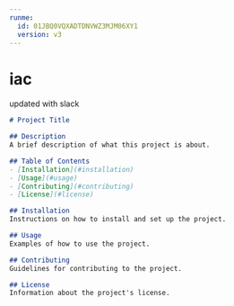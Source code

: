 ```yaml
---
runme:
  id: 01JBQ0VQXADTDNVWZ3MJM06XY1
  version: v3
---
```


# iac

updated with slack

```markdown {"id":"01JBQ0VYKJM126PBHQASENMGG3"}
# Project Title

## Description
A brief description of what this project is about.

## Table of Contents
- [Installation](#installation)
- [Usage](#usage)
- [Contributing](#contributing)
- [License](#license)

## Installation
Instructions on how to install and set up the project.

## Usage
Examples of how to use the project.

## Contributing
Guidelines for contributing to the project.

## License
Information about the project's license.
```
